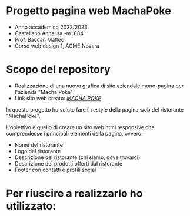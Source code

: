 # Progetto pagina web MachaPoke

* Anno accademico 2022/2023
* Castellano Annalisa -m. 884
* Prof. Baccan Matteo
* Corso web design 1, ACME Novara


# Scopo del repository

* Realizzazione di una nuova grafica di sito aziendale mono-pagina per l'azienda "Macha Poke"
* Link sito web creato: _[MACHA POKE](https://macha-poke.netlify.app)_


In questo progetto ho voluto fare il restyle della pagina web del ristorante "MachaPoke".

L'obiettivo è quello di creare un sito web html responsive che comprendesse i principali elementi della pagina, ovvero:


* Nome del ristorante
* Logo del ristorante
* Descrizione del ristorante (chi siamo, dove trovarci)
* Descrizione dei prodotti offerti dal ristorante
* Footer con contatti e profili social 


# Per riuscire a realizzarlo ho utilizzato:
